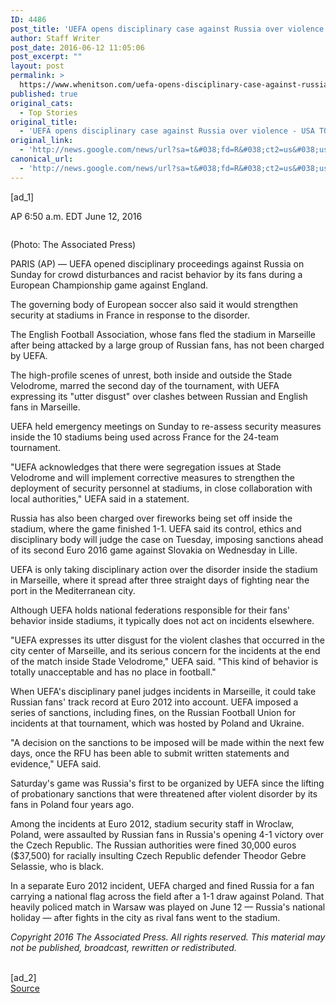 ```yaml
---
ID: 4486
post_title: 'UEFA opens disciplinary case against Russia over violence &#8211; USA TODAY'
author: Staff Writer
post_date: 2016-06-12 11:05:06
post_excerpt: ""
layout: post
permalink: >
  https://www.whenitson.com/uefa-opens-disciplinary-case-against-russia-over-violence-usa-today/
published: true
original_cats:
  - Top Stories
original_title:
  - 'UEFA opens disciplinary case against Russia over violence - USA TODAY'
original_link:
  - 'http://news.google.com/news/url?sa=t&#038;fd=R&#038;ct2=us&#038;usg=AFQjCNGVHHatgTxYMpSApCa8GktfueTDdw&#038;clid=c3a7d30bb8a4878e06b80cf16b898331&#038;cid=52779132015526&#038;ei=VEFdV7ifJ-SywQGq-Z-ABw&#038;url=http://www.usatoday.com/story/sports/soccer/2016/06/12/uefa-opens-disciplinary-case-against-russia-over-violence/85785788/'
canonical_url:
  - 'http://news.google.com/news/url?sa=t&#038;fd=R&#038;ct2=us&#038;usg=AFQjCNGVHHatgTxYMpSApCa8GktfueTDdw&#038;clid=c3a7d30bb8a4878e06b80cf16b898331&#038;cid=52779132015526&#038;ei=VEFdV7ifJ-SywQGq-Z-ABw&#038;url=http://www.usatoday.com/story/sports/soccer/2016/06/12/uefa-opens-disciplinary-case-against-russia-over-violence/85785788/'
---
```

 [ad_1]
<br><div id="module-position-PGwxTwnnjrw"><p><span class="asset-metabar-author asset-metabar-item">
        AP
    </span><span class="asset-metabar-time asset-metabar-item nobyline">6:50 a.m. EDT June 12, 2016</span></p></div><div role="main" itemprop="articleBody" readability="90.65368852459"><!-- cxenseparse_start --><div id="module-position-PGwxUEHVO_M" class="story-asset story-metadata-asset"><div class="article-metadata-wrap"><section id="module-position-PGwxUEHWHDQ" class="storymetadata-bucket expandable-photo-module story-expandable-photo-module" readability="1"><aside itemprop="associatedMedia" itemscope="" itemtype="http://schema.org/ImageObject" class="single-photo expandable-collapsed" readability="2"><div class="image-wrap"><img class="expand-img-horiz" itemprop="url" src="http://www.gannett-cdn.com/-mm-/ea36e7c2bfb843d58530e9f160552cd6f72b87f5/c=216-0-2728-1884&amp;r=x404&amp;c=534x401/local/-/media/2016/06/12/USATODAY/usatsports/5e9fa3e6b2f4901d9b0f6a7067005a13.jpg" alt="" data-mycapture-src="http://www.gannett-cdn.com/media/2016/06/12/USATODAY/usatsports/5e9fa3e6b2f4901d9b0f6a7067005a13.jpg" data-mycapture-sm-src="http://www.whenitson.com/wp-content/uploads/2016/06/UEFA-opens-disciplinary-case-against-Russia-over-violence-USA-TODAY.jpg"/><span class="toggle"/><meta itemprop="name" content=""/></div><p class="image-credit-wrap"><span class="js-caption-wrapper"><meta itemprop="copyrightHolder" content=""/><span class="credit">(Photo: The Associated Press)</span></span></p></aside></section></div></div><p>PARIS (AP) — UEFA opened disciplinary proceedings against Russia on Sunday for crowd disturbances and racist behavior by its fans during a European Championship game against England.</p><p>The governing body of European soccer also said it would strengthen security at stadiums in France in response to the disorder.</p><p>The English Football Association, whose fans fled the stadium in Marseille after being attacked by a large group of Russian fans, has not been charged by UEFA.</p><p>The high-profile scenes of unrest, both inside and outside the Stade Velodrome, marred the second day of the tournament, with UEFA expressing its "utter disgust" over clashes between Russian and English fans in Marseille.</p><p>UEFA held emergency meetings on Sunday to re-assess security measures inside the 10 stadiums being used across France for the 24-team tournament.</p><p>"UEFA acknowledges that there were segregation issues at Stade Velodrome and will implement corrective measures to strengthen the deployment of security personnel at stadiums, in close collaboration with local authorities," UEFA said in a statement.</p><p>Russia has also been charged over fireworks being set off inside the stadium, where the game finished 1-1. UEFA said its control, ethics and disciplinary body will judge the case on Tuesday, imposing sanctions ahead of its second Euro 2016 game against Slovakia on Wednesday in Lille.</p><p>UEFA is only taking disciplinary action over the disorder inside the stadium in Marseille, where it spread after three straight days of fighting near the port in the Mediterranean city.</p><p>Although UEFA holds national federations responsible for their fans' behavior inside stadiums, it typically does not act on incidents elsewhere.</p><p>"UEFA expresses its utter disgust for the violent clashes that occurred in the city center of Marseille, and its serious concern for the incidents at the end of the match inside Stade Velodrome," UEFA said. "This kind of behavior is totally unacceptable and has no place in football."</p><p>When UEFA's disciplinary panel judges incidents in Marseille, it could take Russian fans' track record at Euro 2012 into account. UEFA imposed a series of sanctions, including fines, on the Russian Football Union for incidents at that tournament, which was hosted by Poland and Ukraine.</p><p>"A decision on the sanctions to be imposed will be made within the next few days, once the RFU has been able to submit written statements and evidence," UEFA said.</p><p>Saturday's game was Russia's first to be organized by UEFA since the lifting of probationary sanctions that were threatened after violent disorder by its fans in Poland four years ago.</p><p>Among the incidents at Euro 2012, stadium security staff in Wroclaw, Poland, were assaulted by Russian fans in Russia's opening 4-1 victory over the Czech Republic. The Russian authorities were fined 30,000 euros ($37,500) for racially insulting Czech Republic defender Theodor Gebre Selassie, who is black.</p><p>In a separate Euro 2012 incident, UEFA charged and fined Russia for a fan carrying a national flag across the field after a 1-1 draw against Poland. That heavily policed match in Warsaw was played on June 12 — Russia's national holiday — after fights in the city as rival fans went to the stadium.</p><!-- cxenseparse_end --><p><em>Copyright 2016 The Associated Press. All rights reserved. This material may not be published, broadcast, rewritten or redistributed.</em></p></div>
<br>[ad_2]
<br><a href="http://news.google.com/news/url?sa=t&#038;fd=R&#038;ct2=us&#038;usg=AFQjCNGVHHatgTxYMpSApCa8GktfueTDdw&#038;clid=c3a7d30bb8a4878e06b80cf16b898331&#038;cid=52779132015526&#038;ei=VEFdV7ifJ-SywQGq-Z-ABw&#038;url=http://www.usatoday.com/story/sports/soccer/2016/06/12/uefa-opens-disciplinary-case-against-russia-over-violence/85785788/">Source </a>